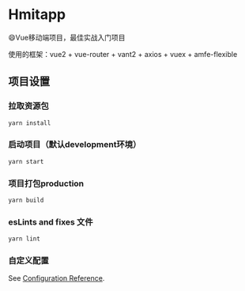 # Hmitapp
😄Vue移动端项目，最佳实战入门项目

使用的框架：vue2 + vue-router + vant2 + axios + vuex + amfe-flexible

## 项目设置
### 拉取资源包

```javascript
yarn install
```

### 启动项目（默认development环境）

```javascript
yarn start
```

### 项目打包production

```javascript
yarn build
```

### esLints and fixes 文件

```javascript
yarn lint
```

### 自定义配置

See [Configuration Reference](https://cli.vuejs.org/config/).
